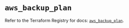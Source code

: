 # `aws_backup_plan`

Refer to the Terraform Registry for docs: [`aws_backup_plan`](https://registry.terraform.io/providers/hashicorp/aws/6.6.0/docs/resources/backup_plan).
